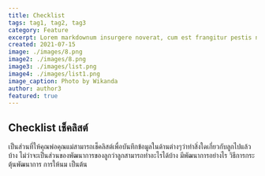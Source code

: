```yaml
---
title: Checklist
tags: tag1, tag2, tag3
category: Feature
excerpt: Lorem markdownum insurgere noverat, cum est frangitur pestis nefas, iaculis ut moliri! Pallas omnis. 
created: 2021-07-15
image: ./images/8.png
image2: ./images/8.png
image3: ./images/list.png
image4: ./images/list1.png
image_caption: Photo by Wikanda
author: author3
featured: true
---
```


## Checklist เช็คลิสต์

เป็นส่วนที่ให้คุณพ่อคุณแม่สามารถเช็คลิสต์เพื่อบันทึกข้อมูลในด้านต่างๆว่าทำสิ่งใดเกี่ยวกับลูกไปแล้วบ้าง ไม่ว่าจะเป็นส่วนของพัฒนาการของลูกว่าลูกสามารถทำอะไรได้บ้าง มีพัฒนาการอย่างไร วิธีการกระตุ้นพัฒนาการ การให้นม เป็นต้น